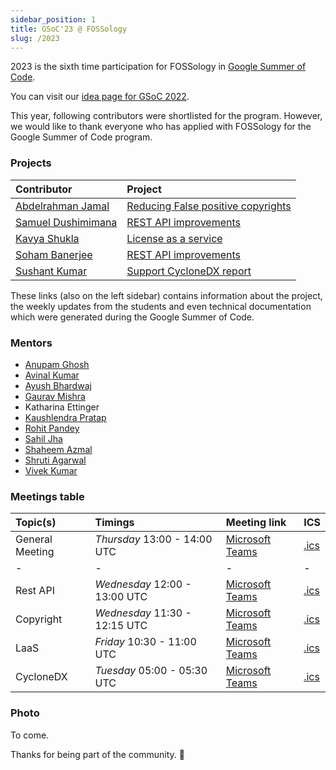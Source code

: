 ```yaml
---
sidebar_position: 1
title: GSoC'23 @ FOSSology
slug: /2023
---
```


<!--
SPDX-License-Identifier: CC-BY-SA-4.0

SPDX-FileCopyrightText: 2023 Gaurav Mishra <mishra.gaurav@siemens.com>
SPDX-FileCopyrightText: 2023 Siemens AG
-->

2023 is the sixth time participation for FOSSology in
[Google Summer of Code](https://summerofcode.withgoogle.com/programs/2023/organizations/fossology).

You can visit our [idea page for GSoC 2022](GSoC-projects.md).

This year, following contributors were shortlisted for the program. However, we
would like to thank everyone who has applied with FOSSology for the Google
Summer of Code program.

### Projects

[//]: # (Following are the important links to projects.)

| Contributor                                        | Project                                                     |
|:---------------------------------------------------|:------------------------------------------------------------|
| [Abdelrahman Jamal](https://github.com/Hero2323)   | [Reducing False positive copyrights](/docs/2023/copyrights) |
| [Samuel Dushimimana](https://github.com/dushimsam) | [REST API improvements](/docs/2023/rest)                    |
| [Kavya Shukla](https://github.com/k-avy)           | [License as a service](/docs/2023/laas)                     |
| [Soham Banerjee](https://github.com/soham4abc)     | [REST API improvements](/docs/2023/rest)                    |
| [Sushant Kumar](https://github.com/its-sushant)    | [Support CycloneDX report](/docs/2023/cyclonedx)            |

These links (also on the left sidebar) contains information about the project,
the weekly updates from the students and even technical documentation which
were generated during the Google Summer of Code.

### Mentors

* [Anupam Ghosh](https://github.com/ag4ums)
* [Avinal Kumar](https://github.com/avinal)
* [Ayush Bhardwaj](https://github.com/hastagAB)
* [Gaurav Mishra](https://github.com/GMishx)
* Katharina Ettinger
* [Kaushlendra Pratap](https://github.com/Kaushl2208)
* [Rohit Pandey](https://github.com/rohitpandey49)
* [Sahil Jha](https://github.com/sjha2048)
* [Shaheem Azmal](https://github.com/shaheemazmalmmd)
* [Shruti Agarwal](https://github.com/Shruti3004)
* [Vivek Kumar](https://github.com/viv9k)

### Meetings table

| Topic(s)        | Timings                       | Meeting link | ICS |
|:----------------|:------------------------------|:-------------|:----|
| General Meeting | *Thursday* 13:00 - 14:00 UTC  | [Microsoft Teams](https://teams.microsoft.com/l/meetup-join/19%3ameeting_ZjQ3ZDgyYWMtNDE0NC00NWY0LWFlZDItOWJlOWEwOTRhZWQ0%40thread.v2/0?context=%7b%22Tid%22%3a%2238ae3bcd-9579-4fd4-adda-b42e1495d55a%22%2c%22Oid%22%3a%22a2c4f566-cad3-46d5-9146-26004cf4bc7c%22%7d) | [.ics](/ics/gsoc_2023_weekly.ics) |
| -               | -                             | - | - |
| Rest API        | *Wednesday* 12:00 - 13:00 UTC | [Microsoft Teams](https://teams.microsoft.com/l/meetup-join/19%3ameeting_ZDEwNjQwYjktMzgyMy00YzIxLWIwYjEtMzgwODUyOTU1NjU0%40thread.v2/0?context=%7b%22Tid%22%3a%2238ae3bcd-9579-4fd4-adda-b42e1495d55a%22%2c%22Oid%22%3a%22a2c4f566-cad3-46d5-9146-26004cf4bc7c%22%7d) | [.ics](/ics/gsoc_2023_rest.ics) |
| Copyright       | *Wednesday* 11:30 - 12:15 UTC | [Microsoft Teams](https://teams.microsoft.com/l/meetup-join/19%3ameeting_N2E1ZWNhYjktZTAwMy00NDU1LTg2MDktMjJhODE1MDJlZWRi%40thread.v2/0?context=%7b%22Tid%22%3a%2238ae3bcd-9579-4fd4-adda-b42e1495d55a%22%2c%22Oid%22%3a%22a2c4f566-cad3-46d5-9146-26004cf4bc7c%22%7d) | [.ics](/ics/gsoc_2023_copyright.ics) |
| LaaS            | *Friday* 10:30 - 11:00 UTC    | [Microsoft Teams](https://teams.microsoft.com/l/meetup-join/19%3ameeting_NTE5NzQyYjUtMGNiOS00ZGE3LWJkZTAtMzU3MDc4Y2ZjNTBm%40thread.v2/0?context=%7b%22Tid%22%3a%2238ae3bcd-9579-4fd4-adda-b42e1495d55a%22%2c%22Oid%22%3a%22a2c4f566-cad3-46d5-9146-26004cf4bc7c%22%7d) | [.ics](/ics/gsoc_2023_laas.ics) |
| CycloneDX       | *Tuesday* 05:00 - 05:30 UTC   | [Microsoft Teams](https://teams.microsoft.com/l/meetup-join/19%3ameeting_MDA2OGQ1Y2UtYmQ2Mi00ZmZkLTliOTUtNmEyODlkZmViYjQz%40thread.v2/0?context=%7b%22Tid%22%3a%2238ae3bcd-9579-4fd4-adda-b42e1495d55a%22%2c%22Oid%22%3a%22a2c4f566-cad3-46d5-9146-26004cf4bc7c%22%7d) | [.ics](/ics/gsoc_2023_cyclonedx.ics) |

### Photo
To come.

Thanks for being part of the community. 💚
